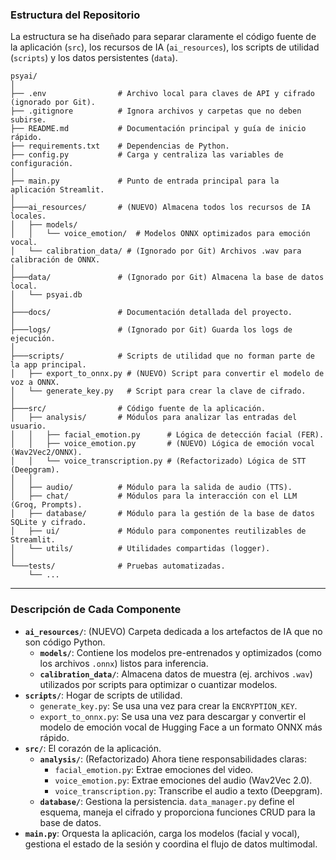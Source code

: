 ### Estructura del Repositorio

La estructura se ha diseñado para separar claramente el código fuente de la aplicación (`src`), los recursos de IA (`ai_resources`), los scripts de utilidad (`scripts`) y los datos persistentes (`data`).

```plaintext
psyai/
│
├── .env                # Archivo local para claves de API y cifrado (ignorado por Git).
├── .gitignore          # Ignora archivos y carpetas que no deben subirse.
├── README.md           # Documentación principal y guía de inicio rápido.
├── requirements.txt    # Dependencias de Python.
├── config.py           # Carga y centraliza las variables de configuración.
│
├── main.py             # Punto de entrada principal para la aplicación Streamlit.
│
├───ai_resources/       # (NUEVO) Almacena todos los recursos de IA locales.
│   ├── models/
│   │   └── voice_emotion/  # Modelos ONNX optimizados para emoción vocal.
│   └── calibration_data/ # (Ignorado por Git) Archivos .wav para calibración de ONNX.
│
├───data/               # (Ignorado por Git) Almacena la base de datos local.
│   └── psyai.db
│
├───docs/               # Documentación detallada del proyecto.
│
├───logs/               # (Ignorado por Git) Guarda los logs de ejecución.
│
├───scripts/            # Scripts de utilidad que no forman parte de la app principal.
│   ├── export_to_onnx.py # (NUEVO) Script para convertir el modelo de voz a ONNX.
│   └── generate_key.py   # Script para crear la clave de cifrado.
│
├───src/                # Código fuente de la aplicación.
│   ├── analysis/       # Módulos para analizar las entradas del usuario.
│   │   ├── facial_emotion.py      # Lógica de detección facial (FER).
│   │   ├── voice_emotion.py       # (NUEVO) Lógica de emoción vocal (Wav2Vec2/ONNX).
│   │   └── voice_transcription.py # (Refactorizado) Lógica de STT (Deepgram).
│   │
│   ├── audio/          # Módulo para la salida de audio (TTS).
│   ├── chat/           # Módulos para la interacción con el LLM (Groq, Prompts).
│   ├── database/       # Módulo para la gestión de la base de datos SQLite y cifrado.
│   ├── ui/             # Módulo para componentes reutilizables de Streamlit.
│   └── utils/          # Utilidades compartidas (logger).
│
└───tests/              # Pruebas automatizadas.
    └── ...
```

---

### Descripción de Cada Componente

-   **`ai_resources/`**: (NUEVO) Carpeta dedicada a los artefactos de IA que no son código Python.
    -   **`models/`**: Contiene los modelos pre-entrenados y optimizados (como los archivos `.onnx`) listos para inferencia.
    -   **`calibration_data/`**: Almacena datos de muestra (ej. archivos `.wav`) utilizados por scripts para optimizar o cuantizar modelos.
-   **`scripts/`**: Hogar de scripts de utilidad.
    -   `generate_key.py`: Se usa una vez para crear la `ENCRYPTION_KEY`.
    -   `export_to_onnx.py`: Se usa una vez para descargar y convertir el modelo de emoción vocal de Hugging Face a un formato ONNX más rápido.
-   **`src/`**: El corazón de la aplicación.
    -   **`analysis/`**: (Refactorizado) Ahora tiene responsabilidades claras:
        -   `facial_emotion.py`: Extrae emociones del video.
        -   `voice_emotion.py`: Extrae emociones del audio (Wav2Vec 2.0).
        -   `voice_transcription.py`: Transcribe el audio a texto (Deepgram).
    -   **`database/`**: Gestiona la persistencia. `data_manager.py` define el esquema, maneja el cifrado y proporciona funciones CRUD para la base de datos.
-   **`main.py`**: Orquesta la aplicación, carga los modelos (facial y vocal), gestiona el estado de la sesión y coordina el flujo de datos multimodal.
